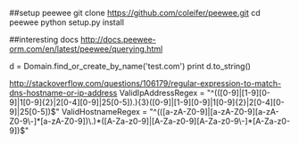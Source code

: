 
##setup peewee
git clone https://github.com/coleifer/peewee.git
cd peewee
python setup.py install


##interesting docs
http://docs.peewee-orm.com/en/latest/peewee/querying.html

d = Domain.find_or_create_by_name('test.com')
print d.to_string()

http://stackoverflow.com/questions/106179/regular-expression-to-match-dns-hostname-or-ip-address
ValidIpAddressRegex = "^(([0-9]|[1-9][0-9]|1[0-9]{2}|2[0-4][0-9]|25[0-5])\.){3}([0-9]|[1-9][0-9]|1[0-9]{2}|2[0-4][0-9]|25[0-5])$"
ValidHostnameRegex = "^(([a-zA-Z0-9]|[a-zA-Z0-9][a-zA-Z0-9\-]*[a-zA-Z0-9])\.)*([A-Za-z0-9]|[A-Za-z0-9][A-Za-z0-9\-]*[A-Za-z0-9])$"
